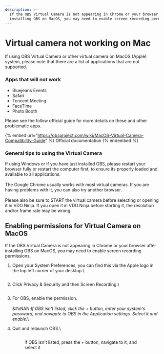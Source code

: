 ```yaml
---
description: >-
  If the OBS Virtual Camera is not appearing in Chrome or your browser after
  installing OBS on MacOS, you may need to enable screen recording permissions.
---
```


# Virtual camera not working on Mac

If using OBS Virtual Camera or other virtual camera on MacOS (Apple) system, please note that there are a list of applications that are not supported.

### Apps that will **not** work

* Bluejeans Events
* Safari
* Tencent Meeting
* FaceTime
* Photo Booth

Please see the follow official guide for more details on these and other problematic apps.

{% embed url="https://obsproject.com/wiki/MacOS-Virtual-Camera-Compatibility-Guide" %}
Official documentation
{% endembed %}

### General tips to using the Virtual Camera

If using Windows or if you have just installed OBS, please restart your browser fully or restart the computer first, to ensure its properly loaded and available to all applications.\
\
The Google Chrome usually works with most virtual cameras. If you are having problems with it, you can also try another browser.\
\
Please also be sure to START the virtual camera before selecting or opening it in VDO.Ninja. If you open it in VDO.Ninja before starting it, the resolution and/or frame rate may be wrong.

## Enabling permissions for Virtual Camera on MacOS

If the OBS Virtual Camera is not appearing in Chrome or your browser after installing OBS on MacOS, you may need to enable screen recording permissions.

1.  Open your System Preferences; you can find this via the Apple logo in the top left corner of your desktop.\


    <figure><img src="../.gitbook/assets/image (5) (3) (1).png" alt=""><figcaption></figcaption></figure>


2.  Click Privacy & Security and then Screen Recording.\


    <figure><img src="../.gitbook/assets/image (12) (2) (2).png" alt=""><figcaption></figcaption></figure>
3. For OBS, enable the permission.\
   \
   &#xNAN;_&#x49;f OBS isn't listed, click the + button, enter your system's password, and navigate to OBS in the Application settings. Select it and enable._\

4.  Quit and relaunch OBS.\


    <figure><img src="../.gitbook/assets/image (2) (14).png" alt=""><figcaption><p>If OBS isn't listed, press the + button, navigate to it, and select it</p></figcaption></figure>
